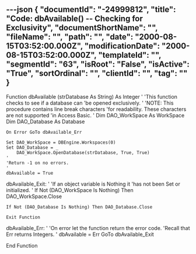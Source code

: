 ---json
{
  "documentId": "-24999812",
  "title": "Code: dbAvailable() -- Checking for Exclusivity",
  "documentShortName": "",
  "fileName": "",
  "path": "",
  "date": "2000-08-15T03:52:00.000Z",
  "modificationDate": "2000-08-15T03:52:00.000Z",
  "templateId": "",
  "segmentId": "63",
  "isRoot": "False",
  "isActive": "True",
  "sortOrdinal": "",
  "clientId": "",
  "tag": ""
}
---

Function dbAvailable (strDatabase As String) As Integer
'
'This function checks to see if a database can
'be opened exclusively.
'
'NOTE: This procedure contains line break characters
'for readability. These characters are not supported
'in Access Basic.
'
    Dim DAO_WorkSpace As WorkSpace
    Dim DAO_Database As Database
    
    On Error GoTo dbAvailable_Err

    Set DAO_WorkSpace = DBEngine.Workspaces(0)
    Set DAO_Database = _
        DAO_WorkSpace.OpenDatabase(strDatabase, True, True)
    '
    'Return -1 on no errors.
    '
    dbAvailable = True

dbAvailable_Exit:
    '
    'If an object variable is Nothing it
    'has not been Set or initialized.
    '
    If Not (DAO_WorkSpace Is Nothing) Then DAO_WorkSpace.Close

    If Not (DAO_Database Is Nothing) Then DAO_Database.Close

    Exit Function

dbAvailable_Err:
    '
    'On error let the function return the error code.
    'Recall that Err returns Integers.
    '
    dbAvailable = Err
    GoTo dbAvailable_Exit

End Function

